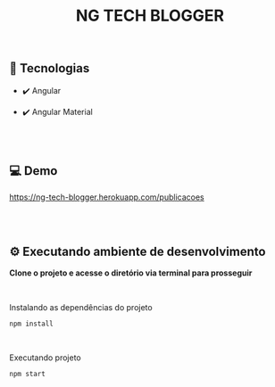 <h1 align="center">
<br />
NG TECH BLOGGER
</h1>

<br />

## 🚀 Tecnologias

- ✔️ Angular

- ✔️ Angular Material

<br />
<br />

## 💻 Demo

<a href="https://ng-tech-blogger.herokuapp.com/publicacoes">https://ng-tech-blogger.herokuapp.com/publicacoes</a>

<br/>
<br/>

## ⚙️ Executando ambiente de desenvolvimento

<strong>Clone o projeto e acesse o diretório via terminal para prosseguir</strong>

<br/>

<span>Instalando as dependências do projeto</span>

```
npm install
```

<br/>

<span>Executando projeto</span>

```
npm start
```
